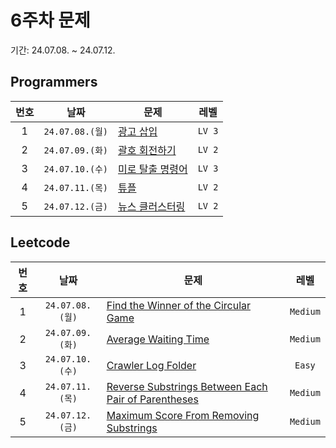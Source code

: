 # 6주차 문제

기간: 24.07.08. ~ 24.07.12.

## Programmers

| 번호  |      날짜       | 문제                                                                                 |  레벨  |
| :---: | :-------------: | ------------------------------------------------------------------------------------ | :----: |
|   1   | `24.07.08.(월)` | [광고 삽입](https://school.programmers.co.kr/learn/courses/30/lessons/72414)         | `LV 3` |
|   2   | `24.07.09.(화)` | [괄호 회전하기](https://school.programmers.co.kr/learn/courses/30/lessons/76502)     | `LV 2` |
|   3   | `24.07.10.(수)` | [미로 탈출 명령어](https://school.programmers.co.kr/learn/courses/30/lessons/150365) | `LV 3` |
|   4   | `24.07.11.(목)` | [튜플](https://school.programmers.co.kr/learn/courses/30/lessons/64065)              | `LV 2` |
|   5   | `24.07.12.(금)` | [뉴스 클러스터링](https://school.programmers.co.kr/learn/courses/30/lessons/17677)   | `LV 2` |

## Leetcode

| 번호  |      날짜       | 문제                                                                                                                                                                                          |   레벨   |
| :---: | :-------------: | --------------------------------------------------------------------------------------------------------------------------------------------------------------------------------------------- | :------: |
|   1   | `24.07.08.(월)` | [Find the Winner of the Circular Game](https://leetcode.com/problems/find-the-winner-of-the-circular-game/description/?envType=daily-question&envId=2024-07-08)                               | `Medium` |
|   2   | `24.07.09.(화)` | [Average Waiting Time](https://leetcode.com/problems/average-waiting-time/description/?envType=daily-question&envId=2024-07-09)                                                               | `Medium` |
|   3   | `24.07.10.(수)` | [Crawler Log Folder](https://leetcode.com/problems/crawler-log-folder/description/?envType=daily-question&envId=2024-07-10)                                                                   |  `Easy`  |
|   4   | `24.07.11.(목)` | [Reverse Substrings Between Each Pair of Parentheses](https://leetcode.com/problems/reverse-substrings-between-each-pair-of-parentheses/description/?envType=daily-question&envId=2024-07-11) | `Medium` |
|   5   | `24.07.12.(금)` | [Maximum Score From Removing Substrings](https://leetcode.com/problems/maximum-score-from-removing-substrings/description/?envType=daily-question&envId=2024-07-12)                           | `Medium` |
